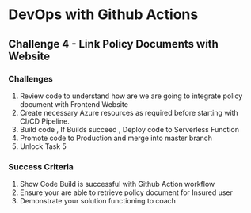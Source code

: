 # DevOps with Github Actions

## Challenge 4 - Link Policy Documents with Website


### Challenges

1. Review code to understand how are we are going to integrate policy document with Frontend Website
2. Create necessary Azure resources as required before starting with CI/CD Pipeline.
3. Build code , If Builds succeed , Deploy code to Serverless Function
4. Promote code to Production and merge into master branch
5. Unlock Task 5

### Success Criteria

1. Show Code Build is successful with Github Action workflow
2. Ensure your are able to retrieve policy document for Insured user
3. Demonstrate your solution functioning to coach

